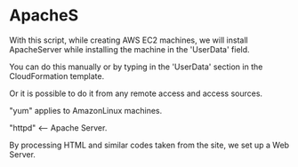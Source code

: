 # ApacheS

With this script, while creating AWS EC2 machines, we will install ApacheServer while installing the machine in the 'UserData' field.

You can do this manually or by typing in the 'UserData' section in the CloudFormation template.

Or it is possible to do it from any remote access and access sources.

"yum" applies to AmazonLinux machines.

"httpd" <-- Apache Server.

By processing HTML and similar codes taken from the site, we set up a Web Server.
